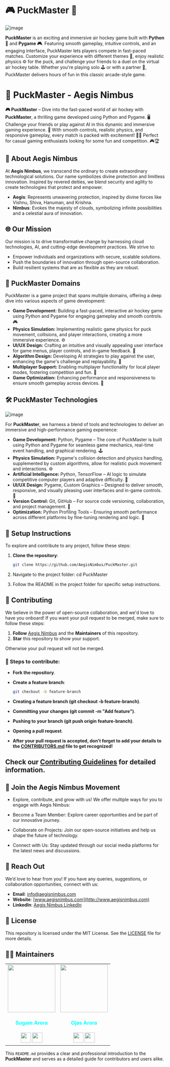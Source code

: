  # 🎮 PuckMaster 🏒

![image](https://github.com/user-attachments/assets/eac37dc5-fae3-4e96-9704-c32ebcdb43c7)

**PuckMaster** is an exciting and immersive air hockey game built with **Python 🐍** and **Pygame 🎮**. Featuring smooth gameplay, intuitive controls, and an engaging interface, PuckMaster lets players compete in fast-paced matches. Customize your experience with different themes 🎨, enjoy realistic physics ⚙️ for the puck, and challenge your friends to a duel on the virtual air hockey table. Whether you're playing solo 🕹️ or with a partner 🤝, PuckMaster delivers hours of fun in this classic arcade-style game.


# 🌟 PuckMaster - Aegis Nimbus

**🎮 PuckMaster** – Dive into the fast-paced world of air hockey with **PuckMaster**, a thrilling game developed using Python and Pygame. 🖥️ Challenge your friends or play against AI in this dynamic and immersive gaming experience. 🚀 With smooth controls, realistic physics, and responsive gameplay, every match is packed with excitement! 🏒✨ Perfect for casual gaming enthusiasts looking for some fun and competition. 🎮🏆

## 🚀 About Aegis Nimbus

At **Aegis Nimbus**, we transcend the ordinary to create extraordinary technological solutions. Our name symbolizes divine protection and limitless innovation. Inspired by revered deities, we blend security and agility to create technologies that protect and empower. 

- **Aegis**: Represents unwavering protection, inspired by divine forces like Vishnu, Shiva, Hanuman, and Krishna.
- **Nimbus**: Evokes the majesty of clouds, symbolizing infinite possibilities and a celestial aura of innovation.

## 🌐 Our Mission

Our mission is to drive transformative change by harnessing cloud technologies, AI, and cutting-edge development practices. We strive to:

- Empower individuals and organizations with secure, scalable solutions.
- Push the boundaries of innovation through open-source collaboration.
- Build resilient systems that are as flexible as they are robust.

## 🎯 PuckMaster Domains

PuckMaster is a game project that spans multiple domains, offering a deep dive into various aspects of game development:

- **Game Development:** Building a fast-paced, interactive air hockey game using Python and Pygame for engaging gameplay and smooth controls. 🎮
- **Physics Simulation:** Implementing realistic game physics for puck movement, collisions, and player interactions, creating a more immersive experience. ⚙️
- **UI/UX Design:** Crafting an intuitive and visually appealing user interface for game menus, player controls, and in-game feedback. 🎨
- **Algorithm Design:** Developing AI strategies to play against the user, enhancing the game's challenge and replayability. 🧠
- **Multiplayer Support:** Enabling multiplayer functionality for local player modes, fostering competition and fun. 🏓
- **Game Optimization:** Enhancing performance and responsiveness to ensure smooth gameplay across devices. 🚀

## 🛠️ PuckMaster Technologies

![image](https://github.com/user-attachments/assets/ba7b3822-edac-457d-9015-9dc4737d20ce)

For **PuckMaster**, we harness a blend of tools and technologies to deliver an immersive and high-performance gaming experience:

- **Game Development:** Python, Pygame – The core of PuckMaster is built using Python and Pygame for seamless game mechanics, real-time event handling, and graphical rendering. 🕹️
- **Physics Simulation:** Pygame's collision detection and physics handling, supplemented by custom algorithms, allow for realistic puck movement and interactions. ⚙️
- **Artificial Intelligence:** Python, TensorFlow – AI logic to simulate competitive computer players and adaptive difficulty. 🧠
- **UI/UX Design:** Pygame, Custom Graphics – Designed to deliver smooth, responsive, and visually pleasing user interfaces and in-game controls. 🎨
- **Version Control:** Git, GitHub – For source code versioning, collaboration, and project management. 🔧
- **Optimization:** Python Profiling Tools – Ensuring smooth performance across different platforms by fine-tuning rendering and logic. 🚀


## 📂 Setup Instructions

To explore and contribute to any project, follow these steps:

1. **Clone the repository**:
   ```bash
   git clone https://github.com/AegisNimbus/PuckMaster.git

2. Navigate to the project folder:
cd PuckMaster

3. Follow the README in the project folder for specific setup instructions.

## 🤝 Contributing

We believe in the power of open-source collaboration, and we'd love to have you onboard! If you want your pull request to be merged, make sure to follow these steps:

1. **Follow** [Aegis Nimbus](https://github.com/AegisNimbus) and the **Maintainers** of this repository.
2. **Star** this repository to show your support.

Otherwise your pull request will not be merged.

### 📂 Steps to contribute:


- **Fork the repository**.
- **Create a feature branch**:
  ```bash
  git checkout -b feature-branch


- **Creating a feature branch (git checkout -b feature-branch)**.

- **Committing your changes (git commit -m "Add feature")**.

- **Pushing to your branch (git push origin feature-branch)**.

- **Opening a pull request**.

- **After your pull request is accepted, don’t forget to add your details to the [CONTRIBUTORS.md](https://github.com/AegisNimbus/PuckMaster/blob/main/CONTRIBUTORS.md) file to get recognized!**

## Check our [Contributing Guidelines](https://github.com/AegisNimbus/PuckMaster/blob/main/CONTRIBUTING.md) for detailed information.

## 🌟 Join the Aegis Nimbus Movement
- Explore, contribute, and grow with us! We offer multiple ways for you to engage with Aegis Nimbus:

- Become a Team Member: Explore career opportunities and be part of our innovative journey.

- Collaborate on Projects: Join our open-source initiatives and help us shape the future of technology.

- Connect with Us: Stay updated through our social media platforms for the latest news and discussions.

## 📧 Reach Out
We’d love to hear from you! If you have any queries, suggestions, or collaboration opportunities, connect with us:

- **Email**: [info@aegisnimbus.com](mailto:info@aegisnimbus.com)
- **Website**: [www.aegisnimbus.com](http://www.aegisnimbus.com)
- **LinkedIn**: [Aegis Nimbus LinkedIn](https://www.linkedin.com/company/aegis-nimbus)

## 📜 License

This repository is licensed under the MIT License. See the [LICENSE](https://github.com/AegisNimbus/PuckMaster/blob/main/LICENSE) file for more details.

## 🧑‍💼 Maintainers

<div>
<table>
<tr>
<td align="center"><a href="https://github.com/SUGAM-ARORA"><img src="https://github.com/SUGAM-ARORA/UniCollab/assets/96546088/09d60ee5-8215-4327-808f-4edf119370b6" width=150px height=150px /></a></br> <h4 style="color:cyan;">Sugam Arora</h4>
 <a href="https://www.linkedin.com/in/sugamarora23/"><img src="https://img.icons8.com/fluency/2x/linkedin.png" width="32px" height="32px"></img></a>
 <a href="https://github.com/SUGAM-ARORA"><img src="https://img.icons8.com/fluency/2x/github.png" width="32px" height="32px"></img></a>

   </td>
<td align="center"><https://github.com/Ojas-Arora"><img src="https://media.licdn.com/dms/image/v2/D5603AQF-0oeQKjHUGg/profile-displayphoto-shrink_800_800/profile-displayphoto-shrink_800_800/0/1731090529812?e=1740614400&v=beta&t=urY8EklFDUSFuxKUQtHCq6eK8inuueVUkFH1u9wypQM" width=150px height=150px /></a></br> <h4 style="color:cyan;">Ojas Arora</h4>
 <a href="https://www.linkedin.com/in/ojasarora14/"><img src="https://img.icons8.com/fluency/2x/linkedin.png" width="32px" height="32px"></img></a>
 <a href="https://github.com/Ojas-Arora"><img src="https://img.icons8.com/fluency/2x/github.png" width="32px" height="32px"></img></a>
   </td>
</tr>

</table>

</div>


This `README.md` provides a clear and professional introduction to the **PuckMaster**  and serves as a detailed guide for contributors and users alike.


